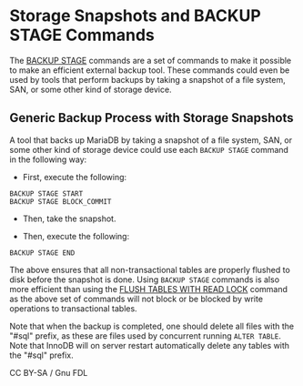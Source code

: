 
# Storage Snapshots and BACKUP STAGE Commands


The [BACKUP STAGE](backup-stage.md) commands are a set of commands to make it possible to make an efficient external backup tool. These commands could even be used by tools that perform backups by taking a snapshot of a file system, SAN, or some other kind of storage device.


## Generic Backup Process with Storage Snapshots


A tool that backs up MariaDB by taking a snapshot of a file system, SAN, or some other kind of storage device could use each `BACKUP STAGE` command in the following way:


* First, execute the following:


```
BACKUP STAGE START
BACKUP STAGE BLOCK_COMMIT
```

* Then, take the snapshot.


* Then, execute the following:


```
BACKUP STAGE END
```

The above ensures that all non-transactional tables are properly flushed to disk before the snapshot is done.
Using `BACKUP STAGE` commands is also more efficient than using the [FLUSH TABLES WITH READ LOCK](../flush-commands/flush.md) command as the above set of commands will not block or be blocked by write operations to transactional tables.


Note that when the backup is completed, one should delete all files with the "#sql" prefix, as these are files used by concurrent running `ALTER TABLE`. Note that InnoDB will on server restart automatically delete any tables with the "#sql" prefix.


CC BY-SA / Gnu FDL

